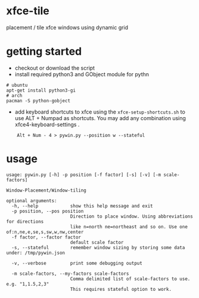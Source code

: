 # xfce-tile
placement / tile xfce windows using dynamic grid


# getting started 

* checkout or download the script
* install required python3 and GObject module for pythn  
```
# ubuntu
apt-get install python3-gi
# arch 
pacman -S python-gobject
```  

* add keyboard shortcuts to xfce using the  `xfce-setup-shortcuts.sh` to use ALT + Numpad as shortcuts. 
You may add any combination using xfce4-keyboard-settings .

```
    Alt + Num - 4 > pywin.py --position w --stateful 
```


# usage
```
usage: pywin.py [-h] -p position [-f factor] [-s] [-v] [-m scale-factors]

Window-Placement/Window-tiling

optional arguments:
  -h, --help            show this help message and exit
  -p position, --pos position
                        Direction to place window. Using abbreviations for directions 
                        like n=north ne=northeast and so on. Use one of:n,ne,e,se,s,sw,w,nw,center
  -f factor, --factor factor
                        default scale factor 
  -s, --stateful        remember window sizing by storing some data under: /tmp/pywin.json
  
  -v, --verbose         print some debugging output
  
  -m scale-factors, --my-factors scale-factors
                        Comma delimited list of scale-factors to use. e.g. "1,1.5,2,3" 
                        This requires stateful option to work.